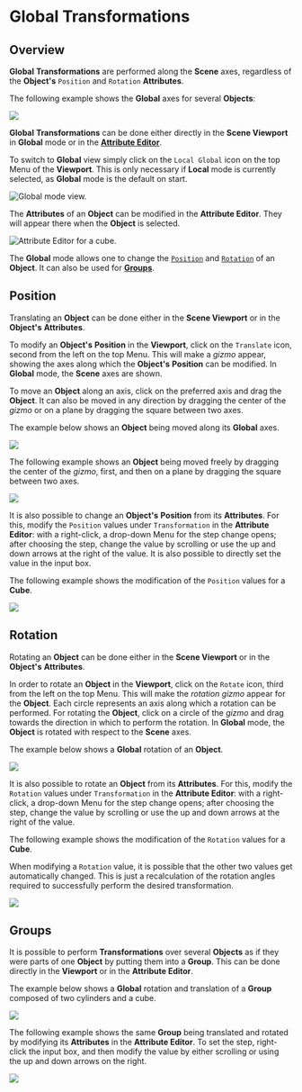 # Global Transformations

## Overview

**Global** **Transformations** are performed along the **Scene** axes, regardless of the **Object's** `Position` and `Rotation` **Attributes**.

The following example shows the **Global** axes for several **Objects**:

![](../../../../.gitbook/assets/Global_Axes.gif)

**Global** **Transformations** can be done either directly in the **Scene Viewport** in **Global** mode or in the [**Attribute Editor**](../../../../modules/attribute-editor.md). 

To switch to **Global** view simply click on the `Local Global` icon on the top Menu of the **Viewport**. This is only necessary if **Local** mode is currently selected, as **Global** mode is the default on start. 

![Global mode view.](../../../../.gitbook/assets/globalmode2.png)

The **Attributes** of an **Object** can be modified in the **Attribute Editor**. They will appear there when the **Object** is selected.

![Attribute Editor for a cube.](../../../../.gitbook/assets/Global_AttriEdit.gif)

The **Global** mode allows one to change the [`Position`](#position) and [`Rotation`](#rotation) of an **Object**. It can also be used for [**Groups**](#groups).

## Position

Translating an **Object** can be done either in the **Scene Viewport** or in the **Object's** **Attributes**.

To modify an **Object's** **Position** in the **Viewport**, click on the `Translate` icon, second from the left on the top Menu. This will make a *gizmo* appear, showing the axes along which the **Object's** **Position** can be modified. In **Global** mode, the **Scene** axes are shown.

To move an **Object** along an axis, click on the preferred axis and drag the **Object**. It can also be moved in any direction by dragging the center of the *gizmo* or on a plane by dragging the square between two axes.

The example below shows an **Object** being moved along its **Global** axes.

![](../../../../.gitbook/assets/Global_Position.gif)

The following example shows an **Object** being moved freely by dragging the center of the *gizmo*, first, and then on a plane by dragging the square between two axes.

![](../../../../.gitbook/assets/Global_Position2.gif)

It is also possible to change an **Object's** **Position** from its **Attributes**. For this, modify the `Position` values under `Transformation` in the **Attribute Editor**: with a right-click, a drop-down Menu for the step change opens; after choosing the step, change the value by scrolling or use the up and down arrows at the right of the value. It is also possible to directly set the value in the input box.

The following example shows the modification of the `Position` values for a **Cube**.

![](../../../../.gitbook/assets/Global_PositionAttri.gif)

## Rotation

Rotating an **Object** can be done either in the **Scene Viewport** or in the **Object's** **Attributes**.

In order to rotate an **Object** in the **Viewport**, click on the `Rotate` icon, third from the left on the top Menu. This will make the *rotation gizmo* appear for the **Object**. Each circle represents an axis along which a rotation can be performed. For rotating the **Object**, click on a circle of the *gizmo* and drag towards the direction in which to perform the rotation. In **Global** mode, the **Object** is rotated with respect to the **Scene** axes.

The example below shows a **Global** rotation of an **Object**.

![](../../../../.gitbook/assets/Global_Rotation.gif)

It is also possible to rotate an **Object** from its **Attributes**. For this, modify the `Rotation` values under `Transformation` in the **Attribute Editor**: with a right-click, a drop-down Menu for the step change opens; after choosing the step, change the value by scrolling or use the up and down arrows at the right of the value.

The following example shows the modification of the `Rotation` values for a **Cube**.

When modifying a `Rotation` value, it is possible that the other two values get automatically changed. This is just a recalculation of the rotation angles required to successfully perform the desired transformation.

![](../../../../.gitbook/assets/Global_RotationAttri.gif)


## Groups

It is possible to perform **Transformations** over several **Objects** as if they were parts of one **Object** by putting them into a **Group**. This can be done directly in the **Viewport** or in the **Attribute Editor**.

The example below shows a **Global** rotation and translation of a **Group** composed of two cylinders and a cube.

![](../../../../.gitbook/assets/Global_Group.gif)

The following example shows the same **Group** being translated and rotated by modifying its **Attributes** in the **Attribute Editor**. To set the step, right-click the input box, and then modify the value by either scrolling or using the up and down arrows on the right.

![](../../../../.gitbook/assets/Global_GroupAttri.gif)